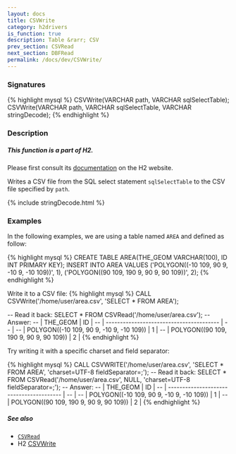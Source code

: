 ```yaml
---
layout: docs
title: CSVWrite
category: h2drivers
is_function: true
description: Table &rarr; CSV
prev_section: CSVRead
next_section: DBFRead
permalink: /docs/dev/CSVWrite/
---
```


### Signatures

{% highlight mysql %}
CSVWrite(VARCHAR path, VARCHAR sqlSelectTable);
CSVWrite(VARCHAR path, VARCHAR sqlSelectTable,
         VARCHAR stringDecode);
{% endhighlight %}

### Description

<div class="note">
  <h5>This function is a part of H2.</h5>
  <p>Please first consult its
  <a href="http://www.h2database.com/html/functions.html#csvwrite"
  target="_blank">documentation</a> on the H2 website.</p>
</div>

Writes a CSV file from the SQL select statement `sqlSelectTable` to the CSV file specified by `path`.

{% include stringDecode.html %}

### Examples

In the following examples, we are using a table named `AREA` and defined as follow:

{% highlight mysql %}
CREATE TABLE AREA(THE_GEOM VARCHAR(100), ID INT PRIMARY KEY);
INSERT INTO AREA VALUES
    ('POLYGON((-10 109, 90 9, -10 9, -10 109))', 1),
    ('POLYGON((90 109, 190 9, 90 9, 90 109))', 2);
{% endhighlight %}

Write it to a CSV file:
{% highlight mysql %}
CALL CSVWrite('/home/user/area.csv', 'SELECT * FROM AREA');

-- Read it back:
SELECT * FROM CSVRead('/home/user/area.csv');
-- Answer:
-- |                 THE_GEOM                 | ID |
-- | ---------------------------------------- | -- |
-- | POLYGON((-10 109, 90 9, -10 9, -10 109)) | 1  |
-- | POLYGON((90 109, 190 9, 90 9,  90 109))  | 2  |
{% endhighlight %}

Try writing it with a specific charset and field separator:

{% highlight mysql %}
CALL CSVWRITE('/home/user/area.csv',
              'SELECT * FROM AREA', 
              'charset=UTF-8 fieldSeparator=;');
-- Read it back:
SELECT * FROM CSVRead('/home/user/area.csv',
                      NULL,
                      'charset=UTF-8 fieldSeparator=;');
-- Answer:
-- |                 THE_GEOM                 | ID |
-- | ---------------------------------------- | -- |
-- | POLYGON((-10 109, 90 9, -10 9, -10 109)) | 1  |
-- | POLYGON((90 109, 190 9, 90 9,  90 109))  | 2  |
{% endhighlight %}

##### See also

* [`CSVRead`](../CSVRead)
* H2 <a href="http://www.h2database.com/html/functions.html#csvwrite"
target="_blank">CSVWrite</a>

